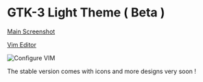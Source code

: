 # GTK-3 Light Theme ( Beta )

[Main Screenshot](screenshot_01.png)

[Vim Editor](screenshot_02.png)

![Configure VIM](https://github.com/las-nish/vim-config-and-theme)

The stable version comes with icons and more designs very soon !
